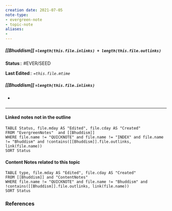 ```yaml
---
creation date: 2021-07-05
note-type: 
- evergreen-note
- topic-note
aliases:
- 
---
```

 
##### [[Bhuddism]] `=length(this.file.inlinks) + length(this.file.outlinks)`

**Status**:: #EVER/SEED

**Last Edited**:: *`=this.file.mtime`*
##### [[Bhuddism]] `=length(this.file.inlinks)` 
- 

### <hr class="dataviews"/>

#### Linked notes not in the outline
```dataview
TABLE Status, file.mday AS "Edited", file.cday AS "Created"
FROM "EvergreenNotes"  and [[Bhuddism]]
WHERE file.name != "QUICKNOTE" and file.name != "INDEX" and file.name != "Bhuddism" and !contains([[Bhuddism]].file.outlinks, link(file.name))
SORT Status
```

#### Content Notes related to this topic
```dataview
TABLE type, file.mday AS "Edited", file.cday AS "Created"
FROM [[Bhuddism]] and "ContentNotes"
WHERE file.name != "QUICKNOTE" and file.name != "Bhuddism" and !contains([[Bhuddism]].file.outlinks, link(file.name))
SORT Status
```

### References